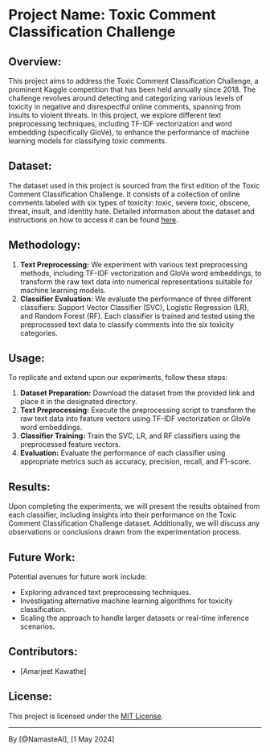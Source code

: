 # Project Name: Toxic Comment Classification Challenge

## Overview:
This project aims to address the Toxic Comment Classification Challenge, a prominent Kaggle competition that has been held annually since 2018. The challenge revolves around detecting and categorizing various levels of toxicity in negative and disrespectful online comments, spanning from insults to violent threats. In this project, we explore different text preprocessing techniques, including TF-IDF vectorization and word embedding (specifically GloVe), to enhance the performance of machine learning models for classifying toxic comments.

## Dataset:
The dataset used in this project is sourced from the first edition of the Toxic Comment Classification Challenge. It consists of a collection of online comments labeled with six types of toxicity: toxic, severe toxic, obscene, threat, insult, and identity hate. Detailed information about the dataset and instructions on how to access it can be found [here](link_to_dataset).

## Methodology:
1. **Text Preprocessing:** We experiment with various text preprocessing methods, including TF-IDF vectorization and GloVe word embeddings, to transform the raw text data into numerical representations suitable for machine learning models.
2. **Classifier Evaluation:** We evaluate the performance of three different classifiers: Support Vector Classifier (SVC), Logistic Regression (LR), and Random Forest (RF). Each classifier is trained and tested using the preprocessed text data to classify comments into the six toxicity categories.

## Usage:
To replicate and extend upon our experiments, follow these steps:
1. **Dataset Preparation:** Download the dataset from the provided link and place it in the designated directory.
2. **Text Preprocessing:** Execute the preprocessing script to transform the raw text data into feature vectors using TF-IDF vectorization or GloVe word embeddings.
3. **Classifier Training:** Train the SVC, LR, and RF classifiers using the preprocessed feature vectors.
4. **Evaluation:** Evaluate the performance of each classifier using appropriate metrics such as accuracy, precision, recall, and F1-score.

## Results:
Upon completing the experiments, we will present the results obtained from each classifier, including insights into their performance on the Toxic Comment Classification Challenge dataset. Additionally, we will discuss any observations or conclusions drawn from the experimentation process.

## Future Work:
Potential avenues for future work include:
- Exploring advanced text preprocessing techniques.
- Investigating alternative machine learning algorithms for toxicity classification.
- Scaling the approach to handle larger datasets or real-time inference scenarios.

## Contributors:
- [Amarjeet Kawathe]

## License:
This project is licensed under the [MIT License](link_to_license).

---
By [@NamasteAI], [1 May 2024]
